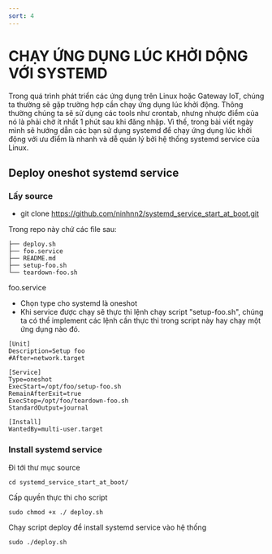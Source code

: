 ```yaml
---
sort: 4
---
```


# CHẠY ỨNG DỤNG LÚC KHỞI DỘNG VỚI SYSTEMD

Trong quá trình phát triển các ứng dụng trên Linux hoặc Gateway IoT, chúng ta thường sẽ gặp trường hợp
cần chạy ứng dụng lúc khởi động.
Thông thường chúng ta sẽ sử dụng các tools như crontab, nhưng nhược điểm của nó là phải chờ ít nhất 
1 phút sau khi đăng nhập. Vì thế, trong bài viết ngày mình sẽ hướng dẫn các bạn sử dụng systemd để chạy
ứng dụng lúc khởi động với ưu điểm là nhanh và dễ quản lý bởi hệ thống systemd service của Linux.

## Deploy oneshot systemd service

### Lấy source
- git clone https://github.com/ninhnn2/systemd_service_start_at_boot.git

Trong repo này chứ các file sau:
```shell
├── deploy.sh
├── foo.service
├── README.md
├── setup-foo.sh
└── teardown-foo.sh
```
foo.service
- Chọn type cho systemd là oneshot
- Khi service được chạy sẽ thực thi lệnh chạy script "setup-foo.sh", chúng ta có thể implement
các lệnh cần thực thi trong script này hay chạy một ứng dụng nào đó.

```shell
[Unit]
Description=Setup foo
#After=network.target

[Service]
Type=oneshot
ExecStart=/opt/foo/setup-foo.sh
RemainAfterExit=true
ExecStop=/opt/foo/teardown-foo.sh
StandardOutput=journal

[Install]
WantedBy=multi-user.target
```

### Install systemd service

Đi tới thư mục source
```shell
cd systemd_service_start_at_boot/
```

Cấp quyền thực thi cho script
```shell
sudo chmod +x ./ deploy.sh
```

Chạy script deploy để install systemd service vào hệ thống
```shell
sudo ./deploy.sh
```




